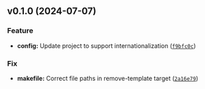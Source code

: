 <!--next-version-placeholder-->

## v0.1.0 (2024-07-07)

### Feature

* **config:** Update project to support internationalization ([`f9bfc0c`](https://github.com/entelecheia/course-template-i18n/commit/f9bfc0c992afcfb59c9ee092a028b3e172bc5b3f))

### Fix

* **makefile:** Correct file paths in remove-template target ([`2a16e79`](https://github.com/entelecheia/course-template-i18n/commit/2a16e796626bb158338f667290e013f6f8875b35))

